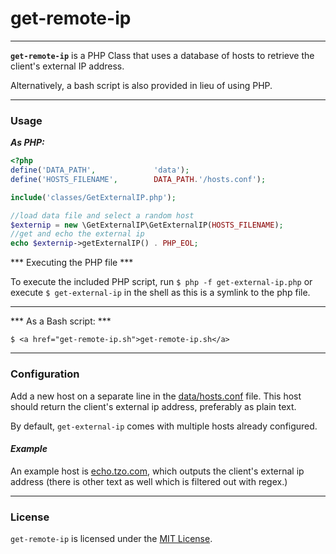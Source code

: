 # get-remote-ip #
---

__`get-remote-ip`__ is a PHP Class that uses a database of hosts to retrieve the client's external IP address.

Alternatively, a bash script is also provided in lieu of using PHP.
  
---

### Usage ###

***As PHP:***
```php
<?php
define('DATA_PATH',             'data');
define('HOSTS_FILENAME',        DATA_PATH.'/hosts.conf');

include('classes/GetExternalIP.php');

//load data file and select a random host
$externip = new \GetExternalIP\GetExternalIP(HOSTS_FILENAME); 
//get and echo the external ip 
echo $externip->getExternalIP() . PHP_EOL;    
```
*** Executing the PHP file ***

  To execute the included PHP script, run `$ php -f get-external-ip.php` or execute `$ get-external-ip` in the shell as this is a symlink to the php file.

---

*** As a Bash script: ***

`$ <a href="get-remote-ip.sh">get-remote-ip.sh</a>`

---

### Configuration ###

Add a new host on a separate line in the <a href="data/hosts.conf">data/hosts.conf</a> file.
This host should return the client's external ip address, preferably as plain text.
  
By default, `get-external-ip` comes with multiple hosts already configured.

#### ***Example*** ####
An example host is <a href="http://echo.tzo.com">echo.tzo.com</a>, which outputs the client's
external ip address (there is other text as well which is filtered out with regex.)

---

### License ###
`get-remote-ip` is licensed under the <a href="LICENSE-MIT">MIT License</a>.